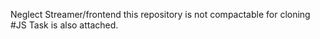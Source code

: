 Neglect Streamer/frontend
this repository is not compactable for cloning
#JS Task is also attached.
